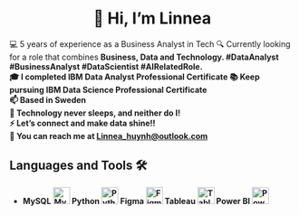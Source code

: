 <h1 align="center">👋 Hi, I’m Linnea </h1> 

💻 5 years of experience as a Business Analyst in Tech
🔍 Currently looking for a role that combines <strong>Business, Data and Technology<strong>. #DataAnalyst #BusinessAnalyst #DataScientist #AIRelatedRole.
<br>
🎓 I completed <strong>IBM Data Analyst Professional Certificate</strong>
📚 Keep pursuing <strong>IBM Data Science Professional Certificate</strong>
<br>
📫 Based in <strong>Sweden</strong><br>
🚀 Technology never sleeps, and neither do I!
<br>
⚡ Let’s connect and make data shine!!<br>
📩 You can reach me at Linnea_huynh@outlook.com<br> 
## Languages and Tools 🛠️

- **MySQL** <img src="https://img.icons8.com/ios/452/mysql-logo.png" width="30" alt="MySQL"> **Python** <img src="https://img.icons8.com/ios/452/python.png" width="30" alt="Python"> **Figma** <img src="https://img.icons8.com/ios/452/figma.png" width="30" alt="Figma"> **Tableau** <img src="https://cdn.worldvectorlogo.com/logos/tableau-software.svg" width="30" alt="Tableau"> **Power BI** <img src="https://img.icons8.com/ios/452/power-bi.png" width="30" alt="Power BI">
